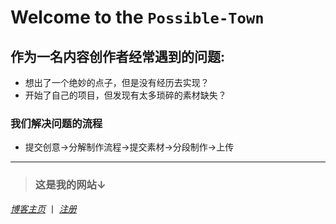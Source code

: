 
# Welcome to the `Possible-Town`  
## 作为一名内容创作者经常遇到的问题:   
* 想出了一个绝妙的点子，但是没有经历去实现？   
* 开始了自己的项目，但发现有太多琐碎的素材缺失？  
 ### 我们解决问题的流程
- 提交创意→分解制作流程→提交素材→分段制作→上传
***

> ### 这是我的网站↓  
[_博客主页_](https://phantomking.top) 丨 
[_注册_](https://phantomking.top/wp-admin)
